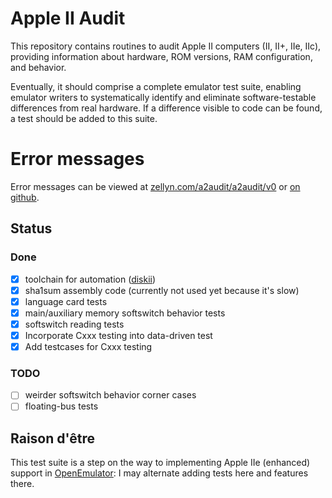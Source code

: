 # Apple II Audit

This repository contains routines to audit Apple II computers (II,
II+, IIe, IIc), providing information about hardware, ROM versions,
RAM configuration, and behavior.

Eventually, it should comprise a complete emulator test suite,
enabling emulator writers to systematically identify and eliminate
software-testable differences from real hardware. If a difference
visible to code can be found, a test should be added to this suite.

# Error messages

Error messages can be viewed at
[zellyn.com/a2audit/a2audit/v0](http://zellyn.com/a2audit/v0/) or
[on github](https://github.com/zellyn/a2audit/blob/master/v0/index.md).

## Status

### Done

- [x] toolchain for automation ([diskii](https://github.com/zellyn/diskii))
- [x] sha1sum assembly code (currently not used yet because it's slow)
- [x] language card tests
- [x] main/auxiliary memory softswitch behavior tests
- [x] softswitch reading tests
- [x] Incorporate Cxxx testing into data-driven test
- [x] Add testcases for Cxxx testing

### TODO

- [ ] weirder softswitch behavior corner cases
- [ ] floating-bus tests

## Raison d'être

This test suite is a step on the way to implementing Apple IIe
(enhanced) support in
[OpenEmulator](http://openemulatorproject.github.io/): I may alternate
adding tests here and features there.

